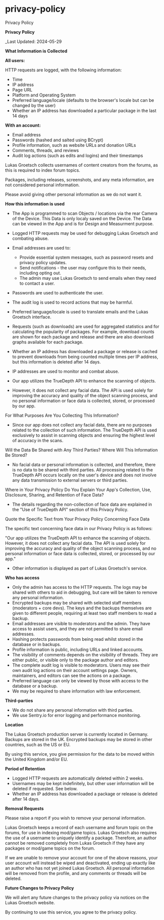 # privacy-policy
Privacy Policy


**Privacy Policy**

_Last Updated: 2024-05-29

**What Information is Collected**

**All users:**

HTTP requests are logged, with the following information:
- Time
- IP address
- Page URL
- Platform and Operating System
- Preferred language/locale (defaults to the browser's locale but can be changed by the user)
- Whether an IP address has downloaded a particular package in the last 14 days

**With an account:**
- Email address
- Passwords (hashed and salted using BCrypt)
- Profile information, such as website URLs and donation URLs
- Comments, threads, and reviews
- Audit log actions (such as edits and logins) and their timestamps

Lukas Groetsch collects usernames of content creators from the forums, as this is required to index forum topics.

Packages, including releases, screenshots, and any meta information, are not considered personal information.

Please avoid giving other personal information as we do not want it.

**How this information is used**

- The App is programmed to scan Objects / locations via the rear Camera of the Device. This Data is only localy saved on the Device. The Data can be viewed in the App and is for Design and Measurment purpose.
- Logged HTTP requests may be used for debugging Lukas Groetsch and combating abuse.
- Email addresses are used to:
  - Provide essential system messages, such as password resets and privacy policy updates.
  - Send notifications - the user may configure this to their needs, including opting out.
  - The admin may use Lukas Groetsch to send emails when they need to contact a user.
- Passwords are used to authenticate the user.
- The audit log is used to record actions that may be harmful.
- Preferred language/locale is used to translate emails and the Lukas Groetsch interface.
- Requests (such as downloads) are used for aggregated statistics and for calculating the popularity of packages. For example, download counts are shown for each package and release and there are also download graphs available for each package.
- Whether an IP address has downloaded a package or release is cached to prevent downloads from being counted multiple times per IP address, but this information is deleted after 14 days.
- IP addresses are used to monitor and combat abuse.
  
- Our app utilizes the TrueDepth API to enhance the scanning of objects.
- However, it does not collect any facial data. The API is used solely for improving the accuracy and quality of the object scanning process, and no personal information or face data is collected, stored, or processed by our app.

For What Purposes Are You Collecting This Information?

- Since our app does not collect any facial data, there are no purposes related to the collection of such information. The TrueDepth API is used exclusively to assist in scanning objects and ensuring the highest level of accuracy in the scans.

Will the Data Be Shared with Any Third Parties? Where Will This Information Be Stored?

- No facial data or personal information is collected, and therefore, there is no data to be shared with third parties. All processing related to the TrueDepth API occurs locally on the user's device and does not involve any data transmission to external servers or third parties.

Where in Your Privacy Policy Do You Explain Your App's Collection, Use, Disclosure, Sharing, and Retention of Face Data?

- The details regarding the non-collection of face data are explained in the "Use of TrueDepth API" section of this Privacy Policy.

Quote the Specific Text from Your Privacy Policy Concerning Face Data

The specific text concerning face data in our Privacy Policy is as follows:

"Our app utilizes the TrueDepth API to enhance the scanning of objects. However, it does not collect any facial data. The API is used solely for improving the accuracy and quality of the object scanning process, and no personal information or face data is collected, stored, or processed by our app."
- Other information is displayed as part of Lukas Groetsch's service.

**Who has access**

- Only the admin has access to the HTTP requests. The logs may be shared with others to aid in debugging, but care will be taken to remove any personal information.
- Encrypted backups may be shared with selected staff members (moderators + core devs). The keys and the backups themselves are given to different people, requiring at least two staff members to read a backup.
- Email addresses are visible to moderators and the admin. They have access to assist users, and they are not permitted to share email addresses.
- Hashing protects passwords from being read whilst stored in the database or in backups.
- Profile information is public, including URLs and linked accounts.
- The visibility of comments depends on the visibility of threads. They are either public, or visible only to the package author and editors.
- The complete audit log is visible to moderators. Users may see their own audit log actions on their account settings page. Owners, maintainers, and editors can see the actions on a package.
- Preferred language can only be viewed by those with access to the database or a backup.
- We may be required to share information with law enforcement.

**Third-parties**

- We do not share any personal information with third parties.
- We use Sentry.io for error logging and performance monitoring.

**Location**

The Lukas Groetsch production server is currently located in Germany. Backups are stored in the UK. Encrypted backups may be stored in other countries, such as the US or EU.

By using this service, you give permission for the data to be moved within the United Kingdom and/or EU.

**Period of Retention**

- Logged HTTP requests are automatically deleted within 2 weeks.
- Usernames may be kept indefinitely, but other user information will be deleted if requested. See below.
- Whether an IP address has downloaded a package or release is deleted after 14 days.

**Removal Requests**

Please raise a report if you wish to remove your personal information.

Lukas Groetsch keeps a record of each username and forum topic on the forums, for use in indexing mod/game topics. Lukas Groetsch also requires the use of a username to uniquely identify a package. Therefore, an author cannot be removed completely from Lukas Groetsch if they have any packages or mod/game topics on the forum.

If we are unable to remove your account for one of the above reasons, your user account will instead be wiped and deactivated, ending up exactly like an author who has not yet joined Lukas Groetsch. All personal information will be removed from the profile, and any comments or threads will be deleted.

**Future Changes to Privacy Policy**

We will alert any future changes to the privacy policy via notices on the Lukas Groetsch website.

By continuing to use this service, you agree to the privacy policy.
